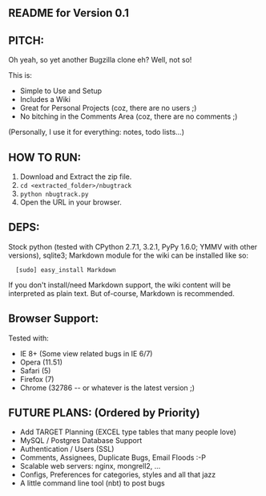 
README for Version 0.1
----------------------

## PITCH: ##

Oh yeah, so yet another Bugzilla clone eh? Well, not so! 

This is:

* Simple to Use and Setup
* Includes a Wiki
* Great for Personal Projects (coz, there are no users ;)
* No bitching in the Comments Area (coz, there are no comments ;)

(Personally, I use it for everything: notes, todo lists...)

## HOW TO RUN: ##

1. Download and Extract the zip file.
2. `cd <extracted_folder>/nbugtrack`
3. `python nbugtrack.py`
4. Open the URL in your browser.

## DEPS: ##

Stock python (tested with CPython 2.7.1, 3.2.1, PyPy 1.6.0; YMMV with other versions), sqlite3; Markdown module for the wiki can be installed like so:

      [sudo] easy_install Markdown

If you don't install/need Markdown support, the wiki content will be interpreted as plain text. But of-course, Markdown is recommended.

## Browser Support: ##

Tested with:

* IE 8+ (Some view related bugs in IE 6/7)
* Opera (11.51) 
* Safari (5)
* Firefox (7)
* Chrome (32786 -- or whatever is the latest version ;)

## FUTURE PLANS: (Ordered by Priority) ##

* Add TARGET Planning (EXCEL type tables that many people love)
* MySQL / Postgres Database Support
* Authentication / Users (SSL)
* Comments, Assignees, Duplicate Bugs, Email Floods :-P
* Scalable web servers: nginx, mongrell2, ...
* Configs, Preferences for categories, styles and all that jazz
* A little command line tool (nbt) to post bugs

